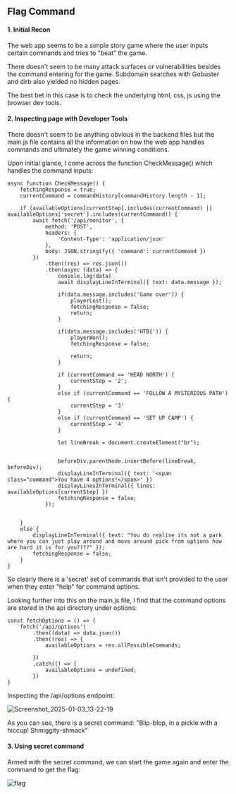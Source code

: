 ## Flag Command 

#### 1. Initial Recon

The web app seems to be a simple story game where the user inputs certain commands and tries to "beat" the game.

There doesn't seem to be many attack surfaces or vulnerabilities besides the command entering for the game. Subdomain searches with Gobuster and dirb also yielded no hidden pages.

The best bet in this case is to check the underlying html, css, js using the browser dev tools.

#### 2. Inspecting page with Developer Tools

There doesn't seem to be anything obvious in the backend files but the main.js file contains all the information on how the web app handles commands and ultimately the game winning conditions.

Upon initial glance, I come across the function CheckMessage() which handles the command inputs:

```
async function CheckMessage() {
    fetchingResponse = true;
    currentCommand = commandHistory[commandHistory.length - 1];

    if (availableOptions[currentStep].includes(currentCommand) || availableOptions['secret'].includes(currentCommand)) {
        await fetch('/api/monitor', {
            method: 'POST',
            headers: {
                'Content-Type': 'application/json'
            },
            body: JSON.stringify({ 'command': currentCommand })
        })
            .then((res) => res.json())
            .then(async (data) => {
                console.log(data)
                await displayLineInTerminal({ text: data.message });

                if(data.message.includes('Game over')) {
                    playerLost();
                    fetchingResponse = false;
                    return;
                }

                if(data.message.includes('HTB{')) {
                    playerWon();
                    fetchingResponse = false;

                    return;
                }

                if (currentCommand == 'HEAD NORTH') {
                    currentStep = '2';
                }
                else if (currentCommand == 'FOLLOW A MYSTERIOUS PATH') {
                    currentStep = '3'
                }
                else if (currentCommand == 'SET UP CAMP') {
                    currentStep = '4'
                }

                let lineBreak = document.createElement("br");


                beforeDiv.parentNode.insertBefore(lineBreak, beforeDiv);
                displayLineInTerminal({ text: '<span class="command">You have 4 options!</span>' })
                displayLinesInTerminal({ lines: availableOptions[currentStep] })
                fetchingResponse = false;
            });


    }
    else {
        displayLineInTerminal({ text: "You do realise its not a park where you can just play around and move around pick from options how are hard it is for you????" });
        fetchingResponse = false;
    }
}
```

So clearly there is a 'secret' set of commands that isn't provided to the user when they enter "help" for command options.

Looking further into this on the main.js file, I find that the command options are stored in the api directory under options:

```
const fetchOptions = () => {
    fetch('/api/options')
        .then((data) => data.json())
        .then((res) => {
            availableOptions = res.allPossibleCommands;

        })
        .catch(() => {
            availableOptions = undefined;
        })
}
```

Inspecting the /api/options endpoint:

![Screenshot_2025-01-03_13-22-19](https://github.com/user-attachments/assets/e4055ee8-da0d-4864-9ef8-d401c667405b)

As you can see, there is a secret command: "Blip-blop, in a pickle with a hiccup! Shmiggity-shmack"

#### 3. Using secret command

Armed with the secret command, we can start the game again and enter the command to get the flag:

![flag](https://github.com/user-attachments/assets/c6e42d80-260e-45c7-b096-4dffd68e67b7)
